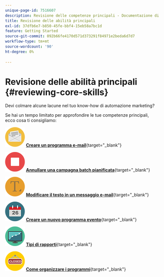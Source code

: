 ```yaml
---
unique-page-id: 7516607
description: Revisione delle competenze principali - Documentazione di Marketo - Documentazione del prodotto
title: Revisione delle abilità principali
exl-id: 37dfb6e7-b850-45fe-bbf4-15eb58a7bc1d
feature: Getting Started
source-git-commit: 092b66fe4170d571d373291f84971e2beda6d7d7
workflow-type: tm+mt
source-wordcount: '90'
ht-degree: 0%

---
```


# Revisione delle abilità principali {#reviewing-core-skills}

Devi colmare alcune lacune nel tuo know-how di automazione marketing?

Se hai un tempo limitato per approfondire le tue competenze principali, ecco cosa ti consigliamo:

![Creare un programma e-mail](assets/reviewing-core-skills-1.png) [**Creare un programma e-mail**](/help/marketo/product-docs/email-marketing/email-programs/creating-an-email-program/create-an-email-program.md){target="_blank"}

<p>

![Annullare una campagna batch pianificata](assets/reviewing-core-skills-2.png) [**Annullare una campagna batch pianificata**](/help/marketo/product-docs/core-marketo-concepts/smart-campaigns/using-smart-campaigns/cancel-a-scheduled-batch-campaign-run.md){target="_blank"}

<p>

![Modificare il testo in un messaggio e-mail](assets/reviewing-core-skills-3.png) [**Modificare il testo in un messaggio e-mail**](/help/marketo/product-docs/email-marketing/general/email-editor-2/edit-elements-in-an-email.md){target="_blank"}

<p>

![Creare un nuovo programma evento](assets/reviewing-core-skills-4.png) [**Creare un nuovo programma evento**](/help/marketo/product-docs/demand-generation/events/understanding-events/create-a-new-event-program.md){target="_blank"}

<p>

![Tipi di rapporti](assets/reviewing-core-skills-5.png) [**Tipi di rapporti**](/help/marketo/product-docs/reporting/basic-reporting/report-types/report-type-overview.md){target="_blank"}

<p>

![Come organizzare i programmi](assets/reviewing-core-skills-6.png) [**Come organizzare i programmi**](/help/marketo/product-docs/core-marketo-concepts/programs/working-with-programs/best-practice-how-to-organize-your-programs.md){target="_blank"}
